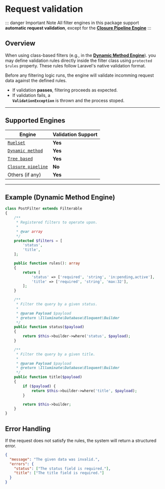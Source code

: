 # Request validation

::: danger Important Note
All filter engines in this package support **automatic request validation**, except for the [**Closure Pipeline Engine**](/engines/closure)
:::

## Overview

When using class-based filters (e.g., in the **[Dynamic Method Engine](/engines/dynamic-methods)**). you may define validation rules directly inside the filter class using `protected $rules` property. These rules follow Laravel's native validation format.

Before any filtering logic runs, the engine will validate incomming request data against the defined rules.

- If validation **passes**, filtering proceeds as expected.
- If validation fails, a <br>
  **`ValidationException`** is thrown and the process stoped.

---

## Supported Engines

| Engine                                       | Validation Support |
| -------------------------------------------- | ------------------ |
| [`Ruelset`](/engines/ruelset)                | **Yes**            |
| [`Dynamic method`](/engines/dynamic-methods) | **Yes**            |
| [`Tree based`](/engines/tree-based)          | **Yes**            |
| [`Closure pipeline`](/engines/closure)       | **No**             |
| Others (if any)                              | **Yes**            |

---

## Example (Dynamic Method Engine)

```php
class PostFilter extends Filterable
{
    /**
     * Registered filters to operate upon.
     *
     * @var array
     */
    protected $filters = [
        'status',
        'title',
    ];

    public function rules(): array
    {
        return [
            'status' => ['required', 'string', 'in:pending,active'],
            'title' => ['required', 'string', 'max:32'],
        ];
    }

    /**
     * Filter the query by a given status.
     *
     * @param Payload $payload
     * @return \Illuminate\Database\Eloquent\Builder
     */
    public function status($payload)
    {
        return $this->builder->where('status', $payload);
    }

    /**
     * Filter the query by a given title.
     *
     * @param Payload $payload
     * @return \Illuminate\Database\Eloquent\Builder
     */
    public function title($payload)
    {
        if ($payload) {
            return $this->builder->where('title', $payload);
        }

        return $this->builder;
    }
}
```

## Error Handling

If the request does not satisfy the rules, the system will return a structured error.

```json
{
  "message": "The given data was invalid.",
  "errors": {
    "status": ["The status field is required."],
    "title": ["The title field is required."]
  }
}
```
